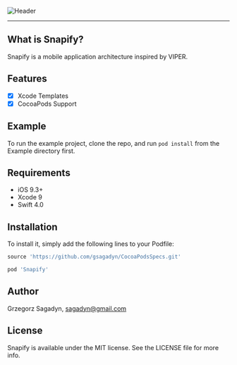 ![Header](Assets/Snapify.png)

---

## What is Snapify?

Snapify is a mobile application architecture inspired by VIPER.


## Features

- [x] Xcode Templates
- [x] CocoaPods Support

## Example

To run the example project, clone the repo, and run `pod install` from the Example directory first.

## Requirements

- iOS 9.3+
- Xcode 9
- Swift 4.0

## Installation

To install it, simply add the following lines to your Podfile:

```ruby
source 'https://github.com/gsagadyn/CocoaPodsSpecs.git'

pod 'Snapify'
```

## Author

Grzegorz Sagadyn, sagadyn@gmail.com

## License

Snapify is available under the MIT license. See the LICENSE file for more info.
